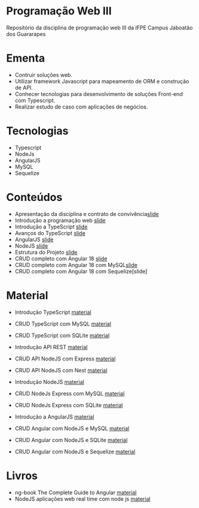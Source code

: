 # Programação Web III 

Repositório da disciplina de programação web III da IFPE Campus Jaboatão dos Guararapes 


# Ementa
 
 
 * Contruir soluções web. 
 * Utilizar framework Javascript para mapeamento de ORM e construção de API.
 * Conhecer tecnologias para desenvolvimento de soluções Front-end com Typescript. 
 * Realizar estudo de caso com aplicações de negócios.
# Tecnologias

 * Typescript
 * NodeJs
 * AngularJS
 * MySQL
 * Sequelize
 
 
 

# Conteúdos

 * Apresentação da disciplina  e contrato de convivência[slide](https://github.com/Danilosobatic/programacao-web-III/blob/main/slide/PWIII_01-Apresenta%C3%A7%C3%A3o%20%2B%20Contrato.pptx.pdf)
 * Introdução a programação web [slide](https://github.com/Danilosobatic/programacao-web-III/blob/main/slide/PWIII_02-%20Constru%C3%A7%C3%A3o%20de%20sistemas%20WEB.pptx%20(1).pdf) 
 * Introdução a TypeScript [slide](https://github.com/Danilosobatic/programacao-web-III/blob/main/slide/PWIII_03-%20Constru%C3%A7%C3%A3o%20de%20sistemas%20WEB.pptx%20(1).pdf) 
 * Avanços do TypeScript [slide](https://github.com/Danilosobatic/programacao-web-III/blob/main/slide/PWIII_04-%20Constru%C3%A7%C3%A3o%20de%20sistemas%20WEB.pptx%20(1).pdf) 
 * AngularJS  [slide](https://github.com/Danilosobatic/programacao-web-III/blob/main/slide/PWIII_05-%20Constru%C3%A7%C3%A3o%20de%20sistemas%20WEB.pptx%20(2).pdf)
 * NodeJS [slide](https://github.com/Danilosobatic/programacao-web-III/blob/main/slide/PWIII_06-%20Constru%C3%A7%C3%A3o%20de%20sistemas%20WEB.pptx.pdf) 
 * Estrutura do Projeto [slide](https://github.com/Danilosobatic/programacao-web-III/blob/main/slide/PWIII_07-%20Constru%C3%A7%C3%A3o%20de%20sistemas%20WEB.pptx%20(1).pdf) 
 * CRUD completo com Angular 18 [slide](https://github.com/Danilosobatic/programacao-web-III/blob/main/slide/PWIII_08-%20Constru%C3%A7%C3%A3o%20de%20sistemas%20WEB.pptx.pdf) 
 * CRUD completo com Angular 18 com MySQL[slide](https://github.com/Danilosobatic/programacao-web-III/blob/main/slide/_PWIII_09-%20Constru%C3%A7%C3%A3o%20de%20sistemas%20WEB.pptx.pdf) 
 * CRUD completo com Angular 18 com Sequelize[slide]


 # Material
 
 * Introdução TypeScript  [material](https://github.com/Danilosobatic/programacao-web-III/blob/main/backend/typescript/typescript_introducao.md)
 * CRUD TypeScript com MySQL [material](https://github.com/Danilosobatic/programacao-web-III/blob/main/backend/typescript/crud_typescript_mysql.md) 
 * CRUD TypeScript com SQLite [material](https://github.com/Danilosobatic/programacao-web-III/blob/main/backend/typescript/crud_typescript_sqlite.md) 
 
 
 * Introdução API REST  [material](https://github.com/Danilosobatic/programacao-web-III/blob/main/api/apirest/apirest_introducao.md) 
 * CRUD API NodeJS com Express  [material](https://github.com/Danilosobatic/programacao-web-III/blob/main/api/apirest/apirest_nodejs_Express.md) 
 * CRUD API NodeJS com Nest  [material](https://github.com/Danilosobatic/programacao-web-III/blob/main/api/apirest/apirest_nodejs_nest.md) 
 
 
 * Introdução NodeJS  [material](https://github.com/Danilosobatic/programacao-web-III/blob/main/backend/nodejs/nodejs_introducao.md)
 * CRUD NodeJs Express com MySQL [material](https://github.com/Danilosobatic/programacao-web-III/blob/main/backend/nodejs/crud_nodejs_express_mysql.md)
 * CRUD NodeJs Express com SQLite   [material](https://github.com/Danilosobatic/programacao-web-III/blob/main/backend/nodejs/crud_nodejs_express_sqlite.md) 
 
 
 * Introdução a AngularJS [material](https://github.com/Danilosobatic/programacao-web-III/blob/main/backendfrontend/angular_introdu%C3%A7%C3%A3o.md)
 * CRUD Angular com NodeJS e MySQL  [material](https://github.com/Danilosobatic/programacao-web-III/blob/main/backendfrontend/angular_nodejs_mysql.md) 
 * CRUD Angular com NodeJS e SQLite   [material](https://github.com/Danilosobatic/programacao-web-III/blob/main/backendfrontend/angular_nodejs_sqlite.md) 
 * CRUD Angular com NodeJS e Sequelize  [material](https://github.com/Danilosobatic/programacao-web-III/blob/main/backendfrontend/angular_nodejs_sequelize.md) 
 
  
  
# Livros

* ng-book The Complete Guide to Angular [material](https://jre-training.com/Angular/Documents/ng-book.pdf)
* NodeJS aplicações web real time com node js [material](https://github.com/free-educa/books/blob/main/books/Node.js%20-%20Aplica%C3%A7%C3%B5es%20web%20real-tome%20com%20Node.js.pdf)